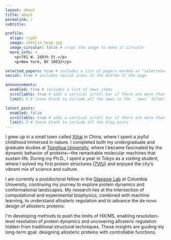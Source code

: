 ```yaml
---
layout: about
title: about
permalink: /
subtitle: 

profile:
  align: right
  image: chenlin_head.jpg
  image_circular: false # crops the image to make it circular
  more_info: >
    <p>701 W. 168th St.</p>
    <p>New York, NY 10032</p>

selected_papers: true # includes a list of papers marked as "selected={true}"
social: true # includes social icons at the bottom of the page

announcements:
  enabled: true # includes a list of news items
  scrollable: true # adds a vertical scroll bar if there are more than 3 news items
  limit: 5 # leave blank to include all the news in the `_news` folder

latest_posts:
  enabled: false
  scrollable: true # adds a vertical scroll bar if there are more than 3 new posts items
  limit: 3 # leave blank to include all the blog posts
---
```


I grew up in a small town called [Xihai](https://www.google.com/maps/place/Xihaizhen,+Haiyan+County,+Qinghai,+Haibei,+Qinghai,+China,+810299/@33.0747586,81.9877127,4z/data=!4m6!3m5!1s0x364d5cb1c9e60669:0x4d7557eefa77e26a!8m2!3d36.957868!4d100.902973!16s%2Fg%2F1pv0kg7w?entry=ttu&g_ep=EgoyMDI1MDQxNi4xIKXMDSoJLDEwMjExNDU1SAFQAw%3D%3D) in China, where I spent a joyful childhood immersed in nature. I completed both my undergraduate and graduate studies at [Tsinghua University](https://www.tsinghua.edu.cn/en/), where I became fascinated by the dynamic behavior of proteins—the remarkable molecular machines that sustain life. During my Ph.D., I spent a year in Tokyo as a visiting student, where I solved my first protein structures ([7VIU](https://www.rcsb.org/structure/7VIU)) and enjoyed the city’s vibrant mix of science and culture.

I am currently a postdoctoral fellow in the [Glasgow Lab](https://glasgowlab.org) at Columbia University, continuing my journey to explore protein dynamics and conformational landscapes. My research lies at the intersection of computational and experimental biophysics, combined with machine learning, to understand allosteric regulation and to advance the de novo design of allosteric proteins.

I'm developing methods to push the limits of HX/MS, enabling resolution-level resolution of protein dynamics and uncovering allosteric regulation hidden from traditional structural techniques. These insights are guiding my long-term goal: designing allosteric proteins with controllable functions.
